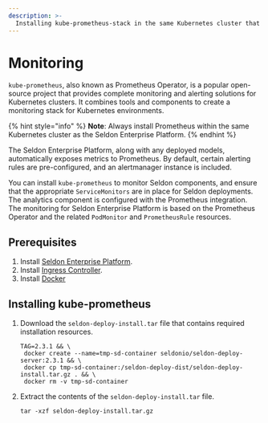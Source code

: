 ```yaml
---
description: >-
  Installing kube-prometheus-stack in the same Kubernetes cluster that hosts the Seldon Enterprise Platform.
---
```


# Monitoring

`kube-prometheus`, also known as Prometheus Operator, is a popular open-source project that provides complete monitoring and alerting solutions for Kubernetes clusters. It combines tools and components to create a monitoring stack for Kubernetes environments.

{% hint style="info" %}
**Note**: Always install Prometheus within the same Kubernetes cluster as the Seldon Enterprise Platform.
{% endhint %}

The Seldon Enterprise Platform, along with any deployed models, automatically exposes metrics to Prometheus. By default, certain alerting rules are pre-configured, and an alertmanager instance is included.

You can install `kube-prometheus` to monitor Seldon components, and ensure that the appropriate `ServiceMonitors` are in place for Seldon deployments. The analytics component is configured with the Prometheus integration. The monitoring for Seldon Enterprise Platform is based on the Prometheus Operator and the related `PodMonitor` and `PrometheusRule` resources. 

## Prerequisites

1. Install [Seldon Enterprise Platform](../seldon-enterprise-platform.md).
2. Install [Ingress Controller](../ingress-controller/).
3. Install [Docker](https://docs.docker.com/engine/install/)

## Installing kube-prometheus

1. Download the `seldon-deploy-install.tar` file that contains required installation resources.
   ```
   TAG=2.3.1 && \
    docker create --name=tmp-sd-container seldonio/seldon-deploy-server:2.3.1 && \
    docker cp tmp-sd-container:/seldon-deploy-dist/seldon-deploy-install.tar.gz . && \
    docker rm -v tmp-sd-container
   ```
1. Extract the contents of the `seldon-deploy-install.tar` file.
   ```
   tar -xzf seldon-deploy-install.tar.gz
   ```